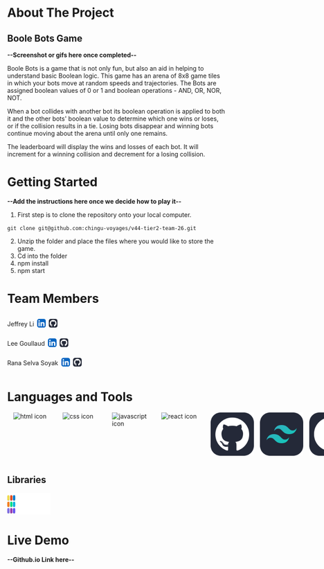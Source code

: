 # About The Project
## Boole Bots Game


**--Screenshot or gifs here once completed--**


Boole Bots is a game that is not only fun, but also an aid in helping to understand basic Boolean logic. This game has an arena of 8x8 game tiles in which your bots move at random speeds and trajectories. The Bots are assigned boolean values of 0 or 1 and boolean operations - AND, OR, NOR, NOT.


When a bot collides with another bot its boolean operation is applied to both it and the other bots' boolean value to determine which one wins or loses, or if the collision results in a tie. Losing bots disappear and winning bots continue moving about the arena until only one remains.


The leaderboard will display the wins and losses of each bot. It will increment for a winning collision and decrement for a losing collision.


# Getting Started


**--Add the instructions here once we decide how to play it--**
1. First step is to clone the repository onto your local computer.
```shell
git clone git@github.com:chingu-voyages/v44-tier2-team-26.git
```
2. Unzip the folder and place the files where you would like to store the game.
3. Cd into the folder
4. npm install
5. npm start

# Team Members

<div style="display: flex; column-gap: 0.5em; align-items: center">
<p>Jeffrey Li</p>
<a href="https://www.linkedin.com/in/jeffrey-li-do/" target="_blank"><img src="https://raw.githubusercontent.com/tandpfun/skill-icons/59059d9d1a2c092696dc66e00931cc1181a4ce1f/icons/LinkedIn.svg" width="20px" height="20px"/></a>
<a href="https://github.com/JeffLi117" target="_blank"><img src="https://raw.githubusercontent.com/tandpfun/skill-icons/59059d9d1a2c092696dc66e00931cc1181a4ce1f/icons/Github-Dark.svg" width="20px" height="20px"/></a>
</div>

<div style="display: flex; column-gap: 0.5em; align-items: center">
<p>Lee Goullaud</p>
<a href="https://www.linkedin.com/in/lee-goullaud/" target="_blank"><img src="https://raw.githubusercontent.com/tandpfun/skill-icons/59059d9d1a2c092696dc66e00931cc1181a4ce1f/icons/LinkedIn.svg" width="20px" height="20px"/></a>
<a href="https://github.com/egoullaud" target="_blank"><img src="https://raw.githubusercontent.com/tandpfun/skill-icons/59059d9d1a2c092696dc66e00931cc1181a4ce1f/icons/Github-Dark.svg" width="20px" height="20px"/></a>
</div>

<div style="display: flex; column-gap: 0.5em; align-items: center">
<p>Rana Selva Soyak</p>
<a href="https://www.linkedin.com/in/ranasoyakcodes/" target="_blank"><img src="https://raw.githubusercontent.com/tandpfun/skill-icons/59059d9d1a2c092696dc66e00931cc1181a4ce1f/icons/LinkedIn.svg" width="20px" height="20px"/></a>
<a href="https://github.com/rselvasoyak" target="_blank"><img src="https://raw.githubusercontent.com/tandpfun/skill-icons/59059d9d1a2c092696dc66e00931cc1181a4ce1f/icons/Github-Dark.svg" width="20px" height="20px"/></a>
</div>

# Languages and Tools


<div style="display:flex">
  <img width="100" height="100" alt="html icon" src="https://user-images.githubusercontent.com/91621041/235670068-eae7dea7-b47f-48bb-b668-0663290de31e.png" style="margin: 0 0 1em 1em">
  <img width="100" height="100" alt="css icon" src="https://user-images.githubusercontent.com/91621041/235670209-8446270c-f769-42b0-91c3-b0a4f2de3938.png" style="margin: 0 0 1em 1em">
  <img width="100" height="100" alt="javascript icon" src="https://user-images.githubusercontent.com/91621041/235670461-67a167cd-85bc-4d5b-88d7-9d01af898369.png" style="margin: 0 0 1em 1em">
  <img width="100" height="100" alt="react icon" src="https://user-images.githubusercontent.com/91621041/235670582-21fe554e-e40f-4494-a831-5c8a91247cc3.png" style="margin: 0 0 1em 1em">
  <img width="100" height="100" alt="react icon" src="https://raw.githubusercontent.com/tandpfun/skill-icons/59059d9d1a2c092696dc66e00931cc1181a4ce1f/icons/Github-Dark.svg" style="margin: 0 0 1em 1em">
  <img width="100" height="100" alt="tailwind icon" src="https://raw.githubusercontent.com/tandpfun/skill-icons/59059d9d1a2c092696dc66e00931cc1181a4ce1f/icons/TailwindCSS-Dark.svg" style="margin: 0 0 1em 1em">
  <img width="100" height="100" alt="next.js icon" src="https://raw.githubusercontent.com/tandpfun/skill-icons/59059d9d1a2c092696dc66e00931cc1181a4ce1f/icons/NextJS-Dark.svg" style="margin: 0 0 1em 1em">
</div>


## Libraries
<a href="https://github.com/tandpfun/skill-icons"><img width="100" height="50" alt="skills icon library" src="https://raw.githubusercontent.com/tandpfun/skill-icons/59059d9d1a2c092696dc66e00931cc1181a4ce1f/.github/text-logo.svg" style="margin: 0"></a>


# Live Demo


**--Github.io Link here--**

